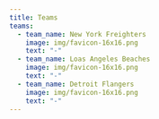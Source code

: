 ```yaml
---
title: Teams
teams:
  - team_name: New York Freighters
    image: img/favicon-16x16.png
    text: "-"
  - team_name: Loas Angeles Beaches
    image: img/favicon-16x16.png
    text: "-"
  - team_name: Detroit Flangers
    image: img/favicon-16x16.png
    text: "-"
---
```

